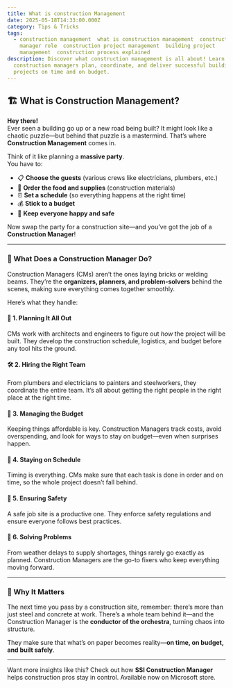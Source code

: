 ```yaml
---
title: What is construction Management
date: 2025-05-18T14:33:00.000Z
category: Tips & Tricks
tags:
  - construction management  what is construction management  construction
    manager role  construction project management  building project
    management  construction process explained
description: Discover what construction management is all about! Learn how
  construction managers plan, coordinate, and deliver successful building
  projects on time and on budget.
---
```

<!--StartFragment-->

## 🏗️ What is Construction Management?

**Hey there!**\
Ever seen a building go up or a new road being built? It might look like a chaotic puzzle—but behind that puzzle is a mastermind. That’s where **Construction Management** comes in.

Think of it like planning a **massive party**.\
You have to:

* 📋 **Choose the guests** (various crews like electricians, plumbers, etc.)
* 🧱 **Order the food and supplies** (construction materials)
* ⏰ **Set a schedule** (so everything happens at the right time)
* 💰 **Stick to a budget**
* 🦺 **Keep everyone happy and safe**

Now swap the party for a construction site—and you’ve got the job of a **Construction Manager**!

- - -

### 👷 What Does a Construction Manager Do?

Construction Managers (CMs) aren’t the ones laying bricks or welding beams. They’re the **organizers, planners, and problem-solvers** behind the scenes, making sure everything comes together smoothly.

Here’s what they handle:

#### 🧠 1. **Planning It All Out**

CMs work with architects and engineers to figure out *how* the project will be built. They develop the construction schedule, logistics, and budget before any tool hits the ground.

#### 🛠️ 2. **Hiring the Right Team**

From plumbers and electricians to painters and steelworkers, they coordinate the entire team. It’s all about getting the right people in the right place at the right time.

#### 💸 3. **Managing the Budget**

Keeping things affordable is key. Construction Managers track costs, avoid overspending, and look for ways to stay on budget—even when surprises happen.

#### 📅 4. **Staying on Schedule**

Timing is everything. CMs make sure that each task is done in order and on time, so the whole project doesn’t fall behind.

#### 🦺 5. **Ensuring Safety**

A safe job site is a productive one. They enforce safety regulations and ensure everyone follows best practices.

#### 🔧 6. **Solving Problems**

From weather delays to supply shortages, things rarely go exactly as planned. Construction Managers are the go-to fixers who keep everything moving forward.

- - -

### 🎯 Why It Matters

The next time you pass by a construction site, remember: there’s more than just steel and concrete at work. There’s a whole team behind it—and the Construction Manager is the **conductor of the orchestra**, turning chaos into structure.

They make sure that what’s on paper becomes reality—**on time, on budget, and built safely**.

- - -

Want more insights like this? Check out how **SSI Construction Manager** helps construction pros stay in control. Available now on Microsoft store.

<!--EndFragment-->
